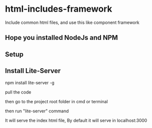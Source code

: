 # html-includes-framework
Include common html files, and use this like component framework

Hope you installed NodeJs and NPM
----------------------------------

Setup
-----

Install Lite-Server
--------------------

npm install lite-server -g

pull the code

then go to the project root folder in cmd or terminal

then run "lite-server" command

It will serve the index html file, By default it will serve in localhost:3000


